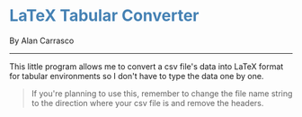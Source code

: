 # <span style="color:steelBlue"> LaTeX Tabular Converter </span>

By Alan Carrasco

---

This little program allows me to convert a csv file's data into LaTeX format for tabular environments so I don't have to type the data one by one.

> If you're planning to use this, remember to change the file name string to the direction where your csv file is and remove the headers.
